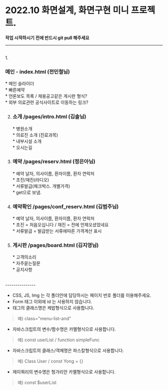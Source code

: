 <h1>2022.10 화면설계, 화면구현 미니 프로젝트.</h1>
<strong>작업 시작하시기 전에 반드시 git pull 해주세요</strong>
  

  
---------------
  <br />
1. <h3>메인 - index.html (전민철님)</h3>
    * 메인 슬라이더  <br />
    * 빠른예약  <br />
    * 언론보도 목록 / 채용공고같은 게시판 형식?  <br />
    * 외부 의료관련 공식사이트로 이동하는 링크?  <br />
  
2. <h3>소개 /pages/intro.html (김솔님)</h3>
    * 병원소개  <br />
    * 의료진 소개 (진료과목)  <br />
    * 내부시설 소개  <br />
    * 오시는길  <br />
  
3. <h3>예약 /pages/reserv.html (정은아님)</h3>
    * 예약 날자, 의사이름, 환자이름, 환자 연락처  <br />
    * 초진/재진(라디오)  <br />
    * 서류발급(체크박스. 개별가격)  <br />
    * get으로 보냄.  <br />
  
4. <h3>예약확인 /pages/conf_reserv.html (김범주님)</h3>
    * 예약 날자, 의사이름, 환자이름, 환자 연락처  <br />
    * 초진 = 처음오십니다 / 재진 = 전에 언제오셨었네요  <br />
    * 서류발급 = 발급받는 서류에따른 가격계산 표시  <br />
  
5. <h3>게시판 /pages/board.html (김지영님)</h3> 
    * 고객의소리  <br />
    * 자주묻는질문  <br />
    * 공지사항  <br />
  <br />
---------------
  
* CSS, JS, Img 는 각 폴더안에 담당하시는 페이지 번호 폴더를 이용해주세요.
* Form 태그 이외에 id 는 사용하지 않습니다.
* 태그의 클래스명은 케밥형식으로 사용합니다. 
>   예) class="menu-list-and"
* 자바스크립트의 변수/함수명은 카멜형식으로 사용합니다.
>   예) const userList / function simpleFunc
* 자바스크립트의 클래스/객체명은 파스칼형식으로 사용합니다. 
>   예) Class User / const Yong = {}
* 제이쿼리의 변수명은 헝가리안 카멜형식으로 사용합니다.
>   예) const $userList
